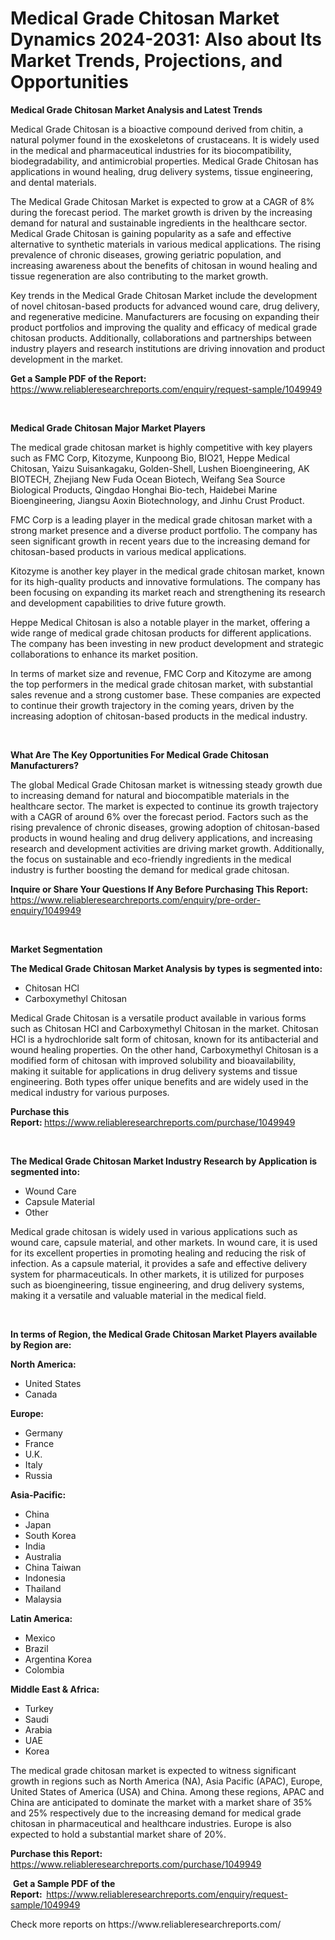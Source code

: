 <p><h1>Medical Grade Chitosan Market Dynamics 2024-2031: Also about Its Market Trends, Projections, and Opportunities</h1></p><p><strong>Medical Grade Chitosan Market Analysis and Latest Trends</strong></p>
<p><p>Medical Grade Chitosan is a bioactive compound derived from chitin, a natural polymer found in the exoskeletons of crustaceans. It is widely used in the medical and pharmaceutical industries for its biocompatibility, biodegradability, and antimicrobial properties. Medical Grade Chitosan has applications in wound healing, drug delivery systems, tissue engineering, and dental materials.</p><p>The Medical Grade Chitosan Market is expected to grow at a CAGR of 8% during the forecast period. The market growth is driven by the increasing demand for natural and sustainable ingredients in the healthcare sector. Medical Grade Chitosan is gaining popularity as a safe and effective alternative to synthetic materials in various medical applications. The rising prevalence of chronic diseases, growing geriatric population, and increasing awareness about the benefits of chitosan in wound healing and tissue regeneration are also contributing to the market growth.</p><p>Key trends in the Medical Grade Chitosan Market include the development of novel chitosan-based products for advanced wound care, drug delivery, and regenerative medicine. Manufacturers are focusing on expanding their product portfolios and improving the quality and efficacy of medical grade chitosan products. Additionally, collaborations and partnerships between industry players and research institutions are driving innovation and product development in the market.</p></p>
<p><strong>Get a Sample PDF of the Report:&nbsp;</strong> <a href="https://www.reliableresearchreports.com/enquiry/request-sample/1049949">https://www.reliableresearchreports.com/enquiry/request-sample/1049949</a></p>
<p>&nbsp;</p>
<p><strong>Medical Grade Chitosan Major Market Players</strong></p>
<p><p>The medical grade chitosan market is highly competitive with key players such as FMC Corp, Kitozyme, Kunpoong Bio, BIO21, Heppe Medical Chitosan, Yaizu Suisankagaku, Golden-Shell, Lushen Bioengineering, AK BIOTECH, Zhejiang New Fuda Ocean Biotech, Weifang Sea Source Biological Products, Qingdao Honghai Bio-tech, Haidebei Marine Bioengineering, Jiangsu Aoxin Biotechnology, and Jinhu Crust Product.</p><p>FMC Corp is a leading player in the medical grade chitosan market with a strong market presence and a diverse product portfolio. The company has seen significant growth in recent years due to the increasing demand for chitosan-based products in various medical applications.</p><p>Kitozyme is another key player in the medical grade chitosan market, known for its high-quality products and innovative formulations. The company has been focusing on expanding its market reach and strengthening its research and development capabilities to drive future growth.</p><p>Heppe Medical Chitosan is also a notable player in the market, offering a wide range of medical grade chitosan products for different applications. The company has been investing in new product development and strategic collaborations to enhance its market position.</p><p>In terms of market size and revenue, FMC Corp and Kitozyme are among the top performers in the medical grade chitosan market, with substantial sales revenue and a strong customer base. These companies are expected to continue their growth trajectory in the coming years, driven by the increasing adoption of chitosan-based products in the medical industry.</p></p>
<p>&nbsp;</p>
<p><strong>What Are The Key Opportunities For Medical Grade Chitosan Manufacturers?</strong></p>
<p><p>The global Medical Grade Chitosan market is witnessing steady growth due to increasing demand for natural and biocompatible materials in the healthcare sector. The market is expected to continue its growth trajectory with a CAGR of around 6% over the forecast period. Factors such as the rising prevalence of chronic diseases, growing adoption of chitosan-based products in wound healing and drug delivery applications, and increasing research and development activities are driving market growth. Additionally, the focus on sustainable and eco-friendly ingredients in the medical industry is further boosting the demand for medical grade chitosan.</p></p>
<p><strong>Inquire or Share Your Questions If Any Before Purchasing This Report:</strong> <a href="https://www.reliableresearchreports.com/enquiry/pre-order-enquiry/1049949">https://www.reliableresearchreports.com/enquiry/pre-order-enquiry/1049949</a></p>
<p>&nbsp;</p>
<p><strong>Market Segmentation</strong></p>
<p><strong>The Medical Grade Chitosan Market Analysis by types is segmented into:</strong></p>
<p><ul><li>Chitosan HCl</li><li>Carboxymethyl Chitosan</li></ul></p>
<p><p>Medical Grade Chitosan is a versatile product available in various forms such as Chitosan HCl and Carboxymethyl Chitosan in the market. Chitosan HCl is a hydrochloride salt form of chitosan, known for its antibacterial and wound healing properties. On the other hand, Carboxymethyl Chitosan is a modified form of chitosan with improved solubility and bioavailability, making it suitable for applications in drug delivery systems and tissue engineering. Both types offer unique benefits and are widely used in the medical industry for various purposes.</p></p>
<p><strong>Purchase this Report:&nbsp;</strong><a href="https://www.reliableresearchreports.com/purchase/1049949">https://www.reliableresearchreports.com/purchase/1049949</a></p>
<p>&nbsp;</p>
<p><strong>The Medical Grade Chitosan Market Industry Research by Application is segmented into:</strong></p>
<p><ul><li>Wound Care</li><li>Capsule Material</li><li>Other</li></ul></p>
<p><p>Medical grade chitosan is widely used in various applications such as wound care, capsule material, and other markets. In wound care, it is used for its excellent properties in promoting healing and reducing the risk of infection. As a capsule material, it provides a safe and effective delivery system for pharmaceuticals. In other markets, it is utilized for purposes such as bioengineering, tissue engineering, and drug delivery systems, making it a versatile and valuable material in the medical field.</p></p>
<p>&nbsp;</p>
<p><strong>In terms of Region, the Medical Grade Chitosan Market Players available by Region are:</strong></p>
<p>
    <p> <strong> North America: </strong>
        <ul>
            <li>United States</li>
            <li>Canada</li>
        </ul>
        </p> 
    <p> <strong> Europe: </strong>
        <ul>
            <li>Germany</li>
            <li>France</li>
            <li>U.K.</li>
            <li>Italy</li>
            <li>Russia</li>
        </ul>
        </p> 
    <p> <strong> Asia-Pacific: </strong>
        <ul>
            <li>China</li>
            <li>Japan</li>
            <li>South Korea</li>
            <li>India</li>
            <li>Australia</li>
            <li>China Taiwan</li>
            <li>Indonesia</li>
            <li>Thailand</li>
            <li>Malaysia</li>
        </ul>
        </p> 
    <p> <strong> Latin America: </strong>
        <ul>
            <li>Mexico</li>
            <li>Brazil</li>
            <li>Argentina Korea</li>
            <li>Colombia</li>
        </ul>
        </p> 
    <p> <strong> Middle East & Africa: </strong>
        <ul>
            <li>Turkey</li>
            <li>Saudi</li>
            <li>Arabia</li>
            <li>UAE</li>
            <li>Korea</li>
        </ul>
    </p>
    </p>
<p><p>The medical grade chitosan market is expected to witness significant growth in regions such as North America (NA), Asia Pacific (APAC), Europe, United States of America (USA) and China. Among these regions, APAC and China are anticipated to dominate the market with a market share of 35% and 25% respectively due to the increasing demand for medical grade chitosan in pharmaceutical and healthcare industries. Europe is also expected to hold a substantial market share of 20%.</p></p>
<p><strong>Purchase this Report: </strong><a href="https://www.reliableresearchreports.com/purchase/1049949">https://www.reliableresearchreports.com/purchase/1049949</a></p>
<p>&nbsp;<strong>Get a Sample PDF of the Report:&nbsp;&nbsp;</strong><a href="https://www.reliableresearchreports.com/enquiry/request-sample/1049949">https://www.reliableresearchreports.com/enquiry/request-sample/1049949</a></p>
<p><strong></strong></p>
<p>Check more reports on https://www.reliableresearchreports.com/</p>